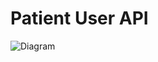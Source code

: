 # Patient User API

![Diagram]([http://url/to/img.png](https://github.com/Group76/hack-patient/blob/main/hackaton-pos.drawio.png))
